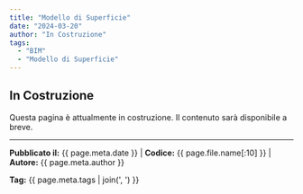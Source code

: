 ```yaml
---
title: "Modello di Superficie"
date: "2024-03-20"
author: "In Costruzione"
tags:
  - "BIM"
  - "Modello di Superficie"
---
```


## In Costruzione

Questa pagina è attualmente in costruzione. Il contenuto sarà disponibile a breve.

---
**Pubblicato il:** {{ page.meta.date }} | **Codice:** {{ page.file.name[:10] }}  | **Autore:** {{ page.meta.author }}

**Tag:** {{ page.meta.tags | join(', ') }} 